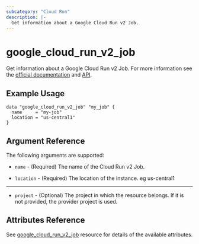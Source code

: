 ```yaml
---
subcategory: "Cloud Run"
description: |-
  Get information about a Google Cloud Run v2 Job.
---
```


# google\_cloud\_run\_v2\_job

Get information about a Google Cloud Run v2 Job. For more information see
the [official documentation](https://cloud.google.com/run/docs/)
and [API](https://cloud.google.com/run/docs/apis).

## Example Usage

```hcl
data "google_cloud_run_v2_job" "my_job" {
  name     = "my-job"
  location = "us-central1"
}
```

## Argument Reference

The following arguments are supported:

* `name` - (Required) The name of the Cloud Run v2 Job.

* `location` - (Required) The location of the instance. eg us-central1

- - -

* `project` - (Optional) The project in which the resource belongs. If it
    is not provided, the provider project is used.

## Attributes Reference

See [google_cloud_run_v2_job](https://registry.terraform.io/providers/hashicorp/google/latest/docs/resources/cloud_run_v2_job#argument-reference) resource for details of the available attributes.
